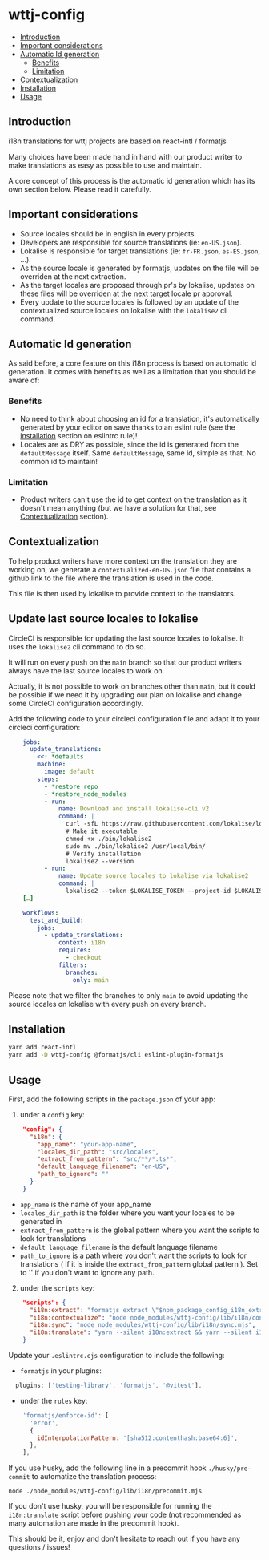 # wttj-config <!-- omit in toc -->

- [Introduction](#introduction)
- [Important considerations](#important-considerations)
- [Automatic Id generation](#automatic-id-generation)
  - [Benefits](#benefits)
  - [Limitation](#limitation)
- [Contextualization](#contextualization)
- [Installation](#installation)
- [Usage](#usage)

## Introduction

i18n translations for wttj projects are based on react-intl / formatjs

Many choices have been made hand in hand with our product writer to make translations as easy as possible to use and maintain.

A core concept of this process is the automatic id generation which has its own section below. Please read it carefully.

## Important considerations

- Source locales should be in english in every projects.
- Developers are responsible for source translations (ie: `en-US.json`).
- Lokalise is responsible for target translations (ie: `fr-FR.json`, `es-ES.json`, …).
- As the source locale is generated by formatjs, updates on the file will be overriden at the next extraction.
- As the target locales are proposed through pr's by lokalise, updates on these files will be overriden at the next target locale pr approval.
- Every update to the source locales is followed by an update of the contextualized source locales on lokalise with the `lokalise2` cli command.

## Automatic Id generation

As said before, a core feature on this i18n process is based on automatic id generation. It comes with benefits as well as a limitation that you should be aware of:

### Benefits

- No need to think about choosing an id for a translation, it's automatically generated by your editor on save thanks to an eslint rule (see the [installation](#installation) section on eslintrc rule)!
- Locales are as DRY as possible, since the id is generated from the `defaultMessage` itself. Same `defaultMessage`, same id, simple as that. No common id to maintain!

### Limitation

- Product writers can't use the id to get context on the translation as it doesn't mean anything (but we have a solution for that, see [Contextualization](#contextualization) section).

## Contextualization

To help product writers have more context on the translation they are working on, we generate a `contextualized-en-US.json` file that contains a github link to the file where the translation is used in the code.

This file is then used by lokalise to provide context to the translators.

## Update last source locales to lokalise

CircleCI is responsible for updating the last source locales to lokalise. It uses the `lokalise2` cli command to do so.

It will run on every push on the `main` branch so that our product writers always have the last source locales to work on.

Actually, it is not possible to work on branches other than `main`, but it could be possible if we need it by upgrading our plan on lokalise and change some CircleCI configuration accordingly.

Add the following code to your circleci configuration file and adapt it to your circleci configuration:

```yaml
    jobs:
      update_translations:
        <<: *defaults
        machine:
          image: default
        steps:
          - *restore_repo
          - *restore_node_modules
          - run:
              name: Download and install lokalise-cli v2
              command: |
                curl -sfL https://raw.githubusercontent.com/lokalise/lokalise-cli-2-go/master/install.sh | sh
                # Make it executable
                chmod +x ./bin/lokalise2
                sudo mv ./bin/lokalise2 /usr/local/bin/
                # Verify installation
                lokalise2 --version
          - run:
              name: Update source locales to lokalise via lokalise2
              command: |
                lokalise2 --token $LOKALISE_TOKEN --project-id $LOKALISE_PROJECT_ID file upload --file REPLACE_ME_WITH_LOCALES_DIR_PATH_VALUE/contextualized-en-US.json --lang-iso en-US
    […]

    workflows:
      test_and_build:
        jobs:
          - update_translations:
              context: i18n
              requires:
                - checkout
              filters:
                branches:
                  only: main

```

Please note that we filter the branches to only `main` to avoid updating the source locales on lokalise with every push on every branch.

## Installation

```bash
yarn add react-intl
yarn add -D wttj-config @formatjs/cli eslint-plugin-formatjs
```

## Usage

First, add the following scripts in the `package.json` of your app:

1. under a `config` key:

```json
    "config": {
      "i18n": {
        "app_name": "your-app-name",
        "locales_dir_path": "src/locales",
        "extract_from_pattern": "src/**/*.ts*",
        "default_language_filename": "en-US",
        "path_to_ignore": ""
      }
    }
```

- `app_name` is the name of your app_name
- `locales_dir_path` is the folder where you want your locales to be generated in
- `extract_from_pattern` is the global pattern where you want the scripts to look for translations
- `default_language_filename` is the default language filename
- `path_to_ignore` is a path where you don't want the scripts to look for translations ( if it is inside the `extract_from_pattern` global pattern ). Set to '' if you don't want to ignore any path.

2. under the `scripts` key:

```json
    "scripts": {
      "i18n:extract": "formatjs extract \"$npm_package_config_i18n_extract_from_pattern\" --ignore=\"{**/*.d.ts,$npm_package_config_i18n_path_to_ignore}\" --out-file $npm_package_config_i18n_locales_dir_path/temp.json --flatten --format simple",
      "i18n:contextualize": "node node_modules/wttj-config/lib/i18n/contextualize.mjs",
      "i18n:sync": "node node_modules/wttj-config/lib/i18n/sync.mjs",
      "i18n:translate": "yarn --silent i18n:extract && yarn --silent i18n:sync && yarn --silent i18n:contextualize",
    }
```

Update your `.eslintrc.cjs` configuration to include the following:

- `formatjs` in your plugins:

```javascript
  plugins: ['testing-library', 'formatjs', '@vitest'],
```

- under the `rules` key:

```javascript
    'formatjs/enforce-id': [
      'error',
      {
        idInterpolationPattern: '[sha512:contenthash:base64:6]',
      },
    ],
```

If you use husky, add the following line in a precommit hook `./husky/pre-commit` to automatize the translation process:

```shell
node ./node_modules/wttj-config/lib/i18n/precommit.mjs
```

If you don't use husky, you will be responsible for running the `i18n:translate` script before pushing your code (not recommended as many automation are made in the precommit hook).

This should be it, enjoy and don't hesitate to reach out if you have any questions / issues!
